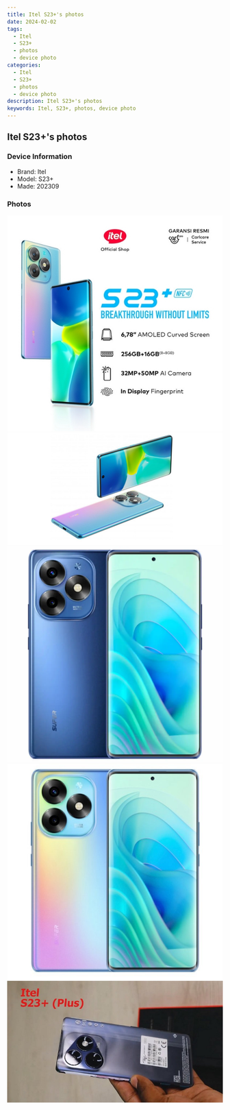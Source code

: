 ```yaml
---
title: Itel S23+'s photos
date: 2024-02-02
tags: 
  - Itel
  - S23+
  - photos
  - device photo
categories: 
  - Itel
  - S23+
  - photos
  - device photo
description: Itel S23+'s photos
keywords: Itel, S23+, photos, device photo
---
```


## Itel S23+'s photos

### Device Information

- Brand: Itel
- Model: S23+
- Made: 202309

### Photos

![/images/best-assets/devices/itel/itel-s23plus/1.jpg](/images/best-assets/devices/itel/itel-s23plus/1.jpg)
![/images/best-assets/devices/itel/itel-s23plus/2.jpg](/images/best-assets/devices/itel/itel-s23plus/2.jpg)
![/images/best-assets/devices/itel/itel-s23plus/3.jpg](/images/best-assets/devices/itel/itel-s23plus/3.jpg)
![/images/best-assets/devices/itel/itel-s23plus/4.jpg](/images/best-assets/devices/itel/itel-s23plus/4.jpg)
![/images/best-assets/devices/itel/itel-s23plus/5.jpg](/images/best-assets/devices/itel/itel-s23plus/5.jpg)
